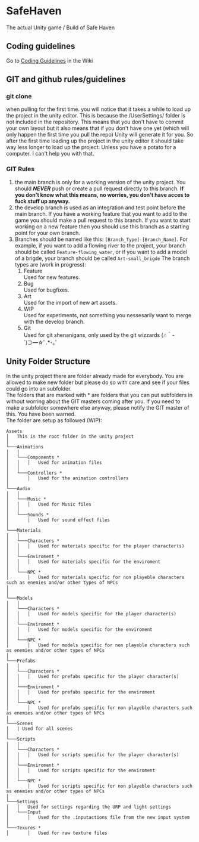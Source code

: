 # SafeHaven
The actual Unity game / Build of Safe Haven

## Coding guidelines
Go to [Coding Guidelines](https://github.com/AIM-GAME-PROJECT-group-b/SafeHaven/wiki/Coding-Guidelines) in the Wiki

## GIT and github rules/guidelines

### git clone
when pulling for the first time. you will notice that it takes a while to load up the project in the unity editor. This is because the /UserSettings/ folder is not included in the repository. This means that you don't have to commit your own layout but it also means that if you don't have one yet (which will only happen the first time you pull the repo) Unity will generate it for you. So after the first time loading up the project in the unity editor it should take way less longer to load up the project. Unless you have a potato for a computer. I can't help you with that.

### GIT Rules
1. the main branch is only for a working version of the unity project. You should ***NEVER*** push or create a pull request directly to this branch. **If you don't know what this means, no worries, you don't have acces to fuck stuff up anyway.**
2. the develop branch is used as an integration and test point before the main branch. If you have a working feature that you want to add to the game you should make a pull request to this branch. If you want to start working on a new feature then you should use this branch as a starting point for your own branch.
3. Branches should be named like this: ```[Branch_Type]-[Branch_Name]```. For example, if you want to add a flowing river to the project, your branch should be called ```Feature-flowing_water```, or if you want to add a model of a brigde, your branch should be called ```Art-small_brigde```
    The branch types are (work in progress):
    1. Feature  
    Used for new features.
    2. Bug  
    Used for bugfixes.
    3. Art  
    Used for the import of new art assets.
    4. WIP  
    Used for experiments, not something you nessesarily want to merge with the develop branch.
    5. Git  
    Used for git shenanigans, only used by the git wizzards (∩｀-´)⊃━☆ﾟ.*･｡ﾟ

## Unity Folder Structure

In the unity project there are folder already made for everybody. You are allowed to make new folder but please do so with care and see if your files could go into an subfolder.  
The folders that are marked with * are folders that you can put subfolders in without worring about the GIT masters coming after you. If you need to make a subfolder somewhere else anyway, please notify the GIT master of this. You have been warned.  
The folder are setup as followed (WIP):
```
Assets  
│   This is the root folder in the unity project
│
└───Animations
│   │
│   └───Components *
│   │   │   Used for animation files
│   │
│   └───Controllers *
│       │   Used for the animation controllers
│
└───Audio
│   │
│   └───Music *
│   │   │   Used for Music files
│   │
│   └───Sounds *
│       │   Used for sound effect files
│
└───Materials
│   │
│   └───Characters *
│   │   │   Used for materials specific for the player character(s)
│   │
│   └───Enviroment *
│   │   │   Used for materials specific for the enviroment
│   │
│   └───NPC *
│       │   Used for materials specific for non playeble characters such as enemies and/or other types of NPCs
│
│
└───Models
│   │
│   └───Characters *
│   │   │   Used for models specific for the player character(s)
│   │
│   └───Enviroment *
│   │   │   Used for models specific for the enviroment
│   │
│   └───NPC *
│       │   Used for models specific for non playeble characters such as enemies and/or other types of NPCs
│
└───Prefabs
│   │
│   └───Characters *
│   │   │   Used for prefabs specific for the player character(s)
│   │
│   └───Enviroment *
│   │   │   Used for prefabs specific for the enviroment
│   │
│   └───NPC *
│       │   Used for prefabs specific for non playeble characters such as enemies and/or other types of NPCs
│
└───Scenes
│   | Used for all scenes
│
└───Scripts
│   │
│   └───Characters *
│   │   │   Used for scripts specific for the player character(s)
│   │
│   └───Enviroment *
│   │   │   Used for scripts specific for the enviroment
│   │
│   └───NPC *
│       │   Used for scripts specific for non playeble characters such as enemies and/or other types of NPCs
│
└───Settings
│   │   Used for settings regarding the URP and light settings
│   └───Input
│       │   Used for the .inputactions file from the new input system
│
└───Texures *
│       │   Used for raw texture files
```
